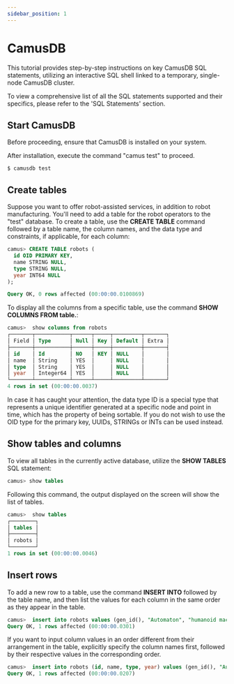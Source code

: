 ```yaml
---
sidebar_position: 1
---
```


# CamusDB

This tutorial provides step-by-step instructions on key CamusDB SQL statements, utilizing an interactive SQL shell linked to a temporary, single-node CamusDB cluster.

To view a comprehensive list of all the SQL statements supported and their specifics, please refer to the 'SQL Statements' section.

## Start CamusDB

Before proceeding, ensure that CamusDB is installed on your system.

After installation, execute the command "camus test" to proceed.

```shell shell
$ camusdb test
```

## Create tables

Suppose you want to offer robot-assisted services, in addition to robot manufacturing. You'll need to add a table for the robot operators to the "test" database. To create a table, use the **CREATE TABLE** command followed by a table name, the column names, and the data type and constraints, if applicable, for each column:

```sql
camus> CREATE TABLE robots (
  id OID PRIMARY KEY,
  name STRING NULL, 
  type STRING NULL, 
  year INT64 NULL
);

Query OK, 0 rows affected (00:00:00.0100869)
```

To display all the columns from a specific table, use the command **SHOW COLUMNS FROM table.**:

```sql
camus>  show columns from robots
┌───────┬───────────┬──────┬─────┬─────────┬───────┐
│ Field │ Type      │ Null │ Key │ Default │ Extra │
├───────┼───────────┼──────┼─────┼─────────┼───────┤
│ id    │ Id        │ NO   │ KEY │ NULL    │       │
│ name  │ String    │ YES  │     │ NULL    │       │
│ type  │ String    │ YES  │     │ NULL    │       │
│ year  │ Integer64 │ YES  │     │ NULL    │       │
└───────┴───────────┴──────┴─────┴─────────┴───────┘
4 rows in set (00:00:00.0037)
```

In case it has caught your attention, the data type ID is a special type that represents a unique identifier generated at a specific node and point in time, which has the property of being sortable. If you do not wish to use the OID type for the primary key, UUIDs, STRINGs or INTs can be used instead.

## Show tables and columns

To view all tables in the currently active database, utilize the **SHOW TABLES** SQL statement:

```sql
camus> show tables
```

Following this command, the output displayed on the screen will show the list of tables.

```sql
camus>  show tables
┌────────┐
│ tables │
├────────┤
│ robots │
└────────┘
1 rows in set (00:00:00.0046)
```

## Insert rows

To add a new row to a table, use the command **INSERT INTO** followed by the table name, and then list the values for each column in the same order as they appear in the table.

```sql
camus>  insert into robots values (gen_id(), "Automaton", "humanoid machinery", 1940)
Query OK, 1 rows affected (00:00:00.0301)
```

If you want to input column values in an order different from their arrangement in the table, explicitly specify the column names first, followed by their respective values in the corresponding order.

```sql
camus>  insert into robots (id, name, type, year) values (gen_id(), "Automaton", "humanoid machinery", 1940)
Query OK, 1 rows affected (00:00:00.0207)
```
